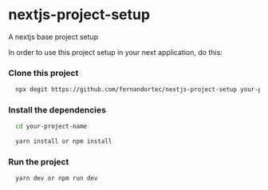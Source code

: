 # nextjs-project-setup
A nextjs base project setup

In order to use this project setup in your next application, do this:

### Clone this project

```bash
  npx degit https://github.com/fernandortec/nextjs-project-setup your-project-name
```

### Install the dependencies

```bash
  cd your-project-name
  
  yarn install or npm install
```

### Run the project

```bash
  yarn dev or npm run dev
```

